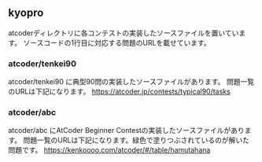 ## kyopro
atcoderディレクトリに各コンテストの実装したソースファイルを置いています。
ソースコードの1行目に対応する問題のURLを載せています。
### atcoder/tenkei90
atcoder/tenkei90 に典型90問の実装したソースファイルがあります。
問題一覧のURLは下記になります。
https://atcoder.jp/contests/typical90/tasks

### atcoder/abc
atcoder/abc にAtCoder Beginner Contestの実装したソースファイルがあります。
問題一覧のURLは下記になります。緑色で塗りつぶされているのが解いた問題です。
https://kenkoooo.com/atcoder/#/table/hamutahana
